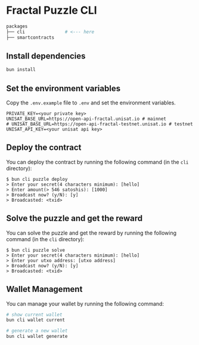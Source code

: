 # Fractal Puzzle CLI

```bash
packages
├── cli               # <--- here
├── smartcontracts
```

## Install dependencies

```bash
bun install
```

## Set the environment variables

Copy the `.env.example` file to `.env` and set the environment variables.

```
PRIVATE_KEY=<your private key>
UNISAT_BASE_URL=https://open-api-fractal.unisat.io # mainnet
# UNISAT_BASE_URL=https://open-api-fractal-testnet.unisat.io # testnet
UNISAT_API_KEY=<your unisat api key>
```

## Deploy the contract

You can deploy the contract by running the following command (in the `cli` directory):

```console
$ bun cli puzzle deploy
> Enter your secret(4 characters minimum): [hello]
> Enter amount(> 546 satoshis): [1000]
> Broadcast now? (y/N): [y]
> Broadcasted: <txid>
```

## Solve the puzzle and get the reward

You can solve the puzzle and get the reward by running the following command (in the `cli` directory):

```console
$ bun cli puzzle solve
> Enter your secret(4 characters minimum): [hello]
> Enter your utxo address: [utxo address]
> Broadcast now? (y/N): [y]
> Broadcasted: <txid>
```

## Wallet Management

You can manage your wallet by running the following command:

```bash
# show current wallet
bun cli wallet current

# generate a new wallet
bun cli wallet generate
```
